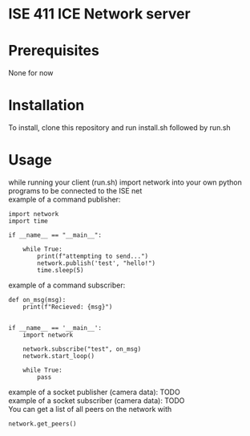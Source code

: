 # ISE 411 ICE Network server
# Prerequisites
None for now 
# Installation
To install, clone this repository and run install.sh followed by run.sh
# Usage
while running your client (run.sh) import network into your own python programs to be connected to the ISE net   
example of a command publisher:   

    import network
    import time

    if __name__ == "__main__":

        while True:
            print(f"attempting to send...")
            network.publish('test', "hello!")
            time.sleep(5)

example of a command subscriber:

    def on_msg(msg):
        print(f"Recieved: {msg}")
    

    if __name__ == '__main__':
        import network
    
        network.subscribe("test", on_msg)
        network.start_loop()
    
        while True:
            pass

example of a socket publisher (camera data):  TODO   
example of a socket subscriber (camera data):  TODO   
You can get a list of all peers on the network with

    network.get_peers()



